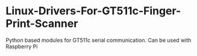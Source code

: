 # Linux-Drivers-For-GT511c-Finger-Print-Scanner
Python based modules for GT511c serial communication. Can be used with Raspberry Pi 
